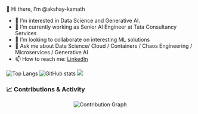 ### 
👋 Hi there, I’m @akshay-kamath
- 👀 I’m interested in Data Science and Generative AI.
- 🌱 I’m currently working as Senior AI Engineer at Tata Consultancy Services
- 💞️ I’m looking to collaborate on interesting ML solutions 
- 💬 Ask me about Data Science/ Cloud / Containers / Chaos Engineering / Microservices / Generative AI
- 📫 How to reach me: [LinkedIn](https://www.linkedin.com/in/akshay-kamath/)

![Top Langs](https://github-readme-stats.vercel.app/api/top-langs/?username=akshay-kamath&theme=tokyonight)
![GitHub stats](https://github-readme-stats.vercel.app/api?username=akshay-kamath&show_icons=true&theme=tokyonight)
![](https://visitor-badge.laobi.icu/badge?page_id=akshay-kamath.akshay-kamath)

### 📈 Contributions & Activity
<p align="center">
  <img src="https://activity-graph.herokuapp.com/graph?username=akshay-kamath&theme=tokyonight&hide_border=true" alt="Contribution Graph" />
</p>



<!--
<img src="https://github-readme-stats.vercel.app/api?username=akshay-kamath&&show_icons=true&title_color=ffffff&icon_color=5db6fc&text_color=a3d6ff&bg_color=004475"/>-->

<!--
**akshay-kamath/akshay-kamath** is a ✨ _special_ ✨ repository because its `README.md` (this file) appears on your GitHub profile.

Here are some ideas to get you started:

- 🔭 I’m currently working on ...
- 🌱 I’m currently learning ...
- 👯 I’m looking to collaborate on ...
- 🤔 I’m looking for help with ...
- 💬 Ask me about ...
- 📫 How to reach me: ...
- 😄 Pronouns: ...
- ⚡ Fun fact: ...
-->
